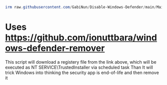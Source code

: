 ```powershell
irm raw.githubusercontent.com/GabiNun/Disable-Windows-Defender/main/Main.ps1 | iex
```
# Uses https://github.com/ionuttbara/windows-defender-remover

This script will download a registery file from the link above, which will be executed as NT SERVICE\TrustedInstaller via scheduled task
Than It will trick Windows into thinking the security app is end-of-life and then remove it
